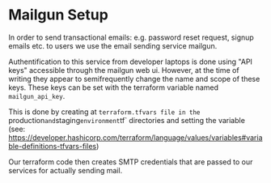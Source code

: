 # Mailgun Setup

In order to send transactional emails: e.g. password reset request, signup emails etc. to users we use the email sending service mailgun.

Authentification to this service from developer laptops is done using "API keys" accessible through the mailgun web ui. However, at the time of writing they appear to
semifrequently change the name and scope of these keys. These keys can be set with the terraform variable named `mailgun_api_key`.

This is done by creating at `terraform.tfvars file in the `production` and `staging` environment `tf` directories and setting the variable
(see: https://developer.hashicorp.com/terraform/language/values/variables#variable-definitions-tfvars-files)

Our terraform code then creates SMTP credentials that are passed to our services for actually sending mail.
